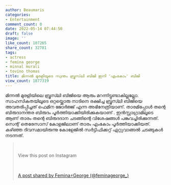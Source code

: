 ```yaml
---
author: Beaumaris
categories:
- Entertainment
comment_count: 0
date: 2022-05-14 07:44:50
draft: false
image: ''
like_count: 107265
share_count: 32781
tags:
- actress
- femina george
- minnal murali
- tovino thomas
title: മിന്നൽ മുരളിയുടെ സ്വന്തം ബ്രൂസ്‌ലി ബിജി ഇനി 'എംകോം' ബിജി
view_count: 1877319
---
```


മിന്നൽ മുരളിയിലെ ബ്രൂസ്‍ലി ബിജിയെ ആരും മറന്നിട്ടുണ്ടാകില്ലല്ലോ. സാഹസികതയിലൂടെ ഒറ്റയ്ക്കൊരു നാടിനെ രക്ഷിച്ച ബ്രൂസ്‍ലി ബിജിയെ അവതരിപ്പിച്ചത് ഫെമിന ജോർജ്ജ് എന്ന അഭിനേത്രിയാണ്. താരമിപ്പോൾ തന്റെ ബിരുദാനന്തര ബിരുദം പൂർത്തിയാക്കിയിരിക്കുകയാണ് . ഇൻസ്റ്റാ​ഗ്രാമിലൂടെ ആണ് താരം തന്റെ ബിരുദദാന ചടങ്ങിന്റെ വിശേഷങ്ങൾ പങ്കുവച്ചിരിക്കുന്നത്. സെന്റ് തെരേസാസ് കോളജിലാണ് താരം എംകോം പൂർത്തിയാക്കിയത്. കഴിഞ്ഞ ദിവസമായിരുന്നു കോളേജിൽ സർട്ടിഫിക്കറ്റ് ഏറ്റുവാങ്ങൽ ചടങ്ങുകൾ നടന്നത്. 

> &nbsp; 
> 
> View this post on Instagram
> 
> &nbsp; 
> 
> [A post shared by Femina⚡️George (@feminageorge_)](https://www.instagram.com/p/Cda1mpOvtwy/?utm_source=ig_embed&utm_campaign=loading)

&nbsp;